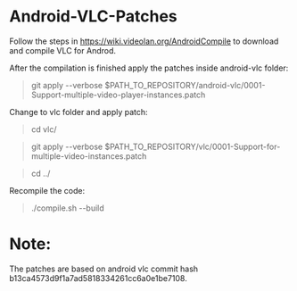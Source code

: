 Android-VLC-Patches
===================

Follow the steps in https://wiki.videolan.org/AndroidCompile to download and compile VLC for Androd.

After the compilation is finished apply the patches inside android-vlc folder:

> git apply --verbose $PATH_TO_REPOSITORY/android-vlc/0001-Support-multiple-video-player-instances.patch

Change to vlc folder and apply patch:

> cd vlc/

> git apply --verbose $PATH_TO_REPOSITORY/vlc/0001-Support-for-multiple-video-instances.patch

> cd ../

Recompile the code:
> ./compile.sh --build

Note:
=====

The patches are based on android vlc commit hash b13ca4573d9f1a7ad5818334261cc6a0e1be7108.

